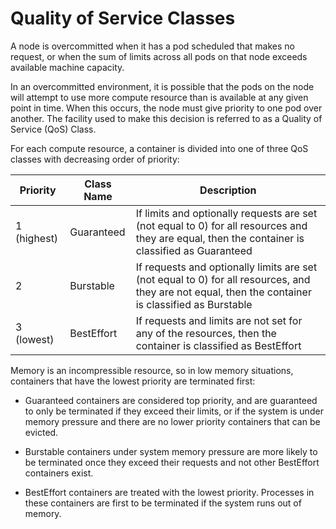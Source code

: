 # Quality of Service Classes

A node is overcommitted when it has a pod scheduled that makes no request, or
when the sum of limits across all pods on that node exceeds available machine
capacity.

In an overcommitted environment, it is possible that the pods on the node will
attempt to use more compute resource than is available at any given point in
time. When this occurs, the node must give priority to one pod over another. The
facility used to make this decision is referred to as a Quality of Service (QoS)
Class.

For each compute resource, a container is divided into one of three QoS classes
with decreasing order of priority:

| Priority    | Class Name | Description                                                                                                                                         |
| ----------- | ---------- | --------------------------------------------------------------------------------------------------------------------------------------------------- |
| 1 (highest) | Guaranteed | If limits and optionally requests are set (not equal to 0) for all resources and they are equal, then the container is classified as Guaranteed     |
| 2           | Burstable  | If requests and optionally limits are set (not equal to 0) for all resources, and they are not equal, then the container is classified as Burstable |
| 3 (lowest)  | BestEffort | If requests and limits are not set for any of the resources, then the container is classified as BestEffort                                         |

Memory is an incompressible resource, so in low memory situations, containers
that have the lowest priority are terminated first:

- Guaranteed containers are considered top priority, and are guaranteed to only
  be terminated if they exceed their limits, or if the system is under memory
  pressure and there are no lower priority containers that can be evicted.

- Burstable containers under system memory pressure are more likely to be
  terminated once they exceed their requests and not other BestEffort containers
  exist.

- BestEffort containers are treated with the lowest priority. Processes in these
  containers are first to be terminated if the system runs out of memory.

